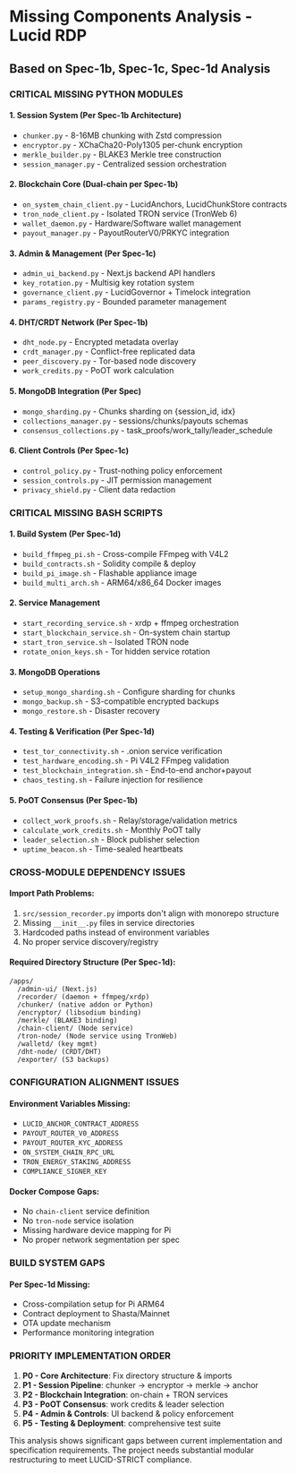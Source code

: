 # Missing Components Analysis - Lucid RDP

## Based on Spec-1b, Spec-1c, Spec-1d Analysis

### **CRITICAL MISSING PYTHON MODULES**

#### **1. Session System (Per Spec-1b Architecture)**
- `chunker.py` - 8-16MB chunking with Zstd compression
- `encryptor.py` - XChaCha20-Poly1305 per-chunk encryption  
- `merkle_builder.py` - BLAKE3 Merkle tree construction
- `session_manager.py` - Centralized session orchestration

#### **2. Blockchain Core (Dual-chain per Spec-1b)**
- `on_system_chain_client.py` - LucidAnchors, LucidChunkStore contracts
- `tron_node_client.py` - Isolated TRON service (TronWeb 6)
- `wallet_daemon.py` - Hardware/Software wallet management
- `payout_manager.py` - PayoutRouterV0/PRKYC integration

#### **3. Admin & Management (Per Spec-1c)**
- `admin_ui_backend.py` - Next.js backend API handlers
- `key_rotation.py` - Multisig key rotation system
- `governance_client.py` - LucidGovernor + Timelock integration
- `params_registry.py` - Bounded parameter management

#### **4. DHT/CRDT Network (Per Spec-1b)**
- `dht_node.py` - Encrypted metadata overlay
- `crdt_manager.py` - Conflict-free replicated data
- `peer_discovery.py` - Tor-based node discovery
- `work_credits.py` - PoOT work calculation

#### **5. MongoDB Integration (Per Spec)**
- `mongo_sharding.py` - Chunks sharding on {session_id, idx}
- `collections_manager.py` - sessions/chunks/payouts schemas
- `consensus_collections.py` - task_proofs/work_tally/leader_schedule

#### **6. Client Controls (Per Spec-1c)**
- `control_policy.py` - Trust-nothing policy enforcement
- `session_controls.py` - JIT permission management
- `privacy_shield.py` - Client data redaction

### **CRITICAL MISSING BASH SCRIPTS**

#### **1. Build System (Per Spec-1d)**
- `build_ffmpeg_pi.sh` - Cross-compile FFmpeg with V4L2
- `build_contracts.sh` - Solidity compile & deploy
- `build_pi_image.sh` - Flashable appliance image
- `build_multi_arch.sh` - ARM64/x86_64 Docker images

#### **2. Service Management**
- `start_recording_service.sh` - xrdp + ffmpeg orchestration
- `start_blockchain_service.sh` - On-system chain startup
- `start_tron_service.sh` - Isolated TRON node
- `rotate_onion_keys.sh` - Tor hidden service rotation

#### **3. MongoDB Operations**
- `setup_mongo_sharding.sh` - Configure sharding for chunks
- `mongo_backup.sh` - S3-compatible encrypted backups
- `mongo_restore.sh` - Disaster recovery

#### **4. Testing & Verification (Per Spec-1d)**
- `test_tor_connectivity.sh` - .onion service verification
- `test_hardware_encoding.sh` - Pi V4L2 FFmpeg validation
- `test_blockchain_integration.sh` - End-to-end anchor+payout
- `chaos_testing.sh` - Failure injection for resilience

#### **5. PoOT Consensus (Per Spec-1b)**
- `collect_work_proofs.sh` - Relay/storage/validation metrics
- `calculate_work_credits.sh` - Monthly PoOT tally
- `leader_selection.sh` - Block publisher selection
- `uptime_beacon.sh` - Time-sealed heartbeats

### **CROSS-MODULE DEPENDENCY ISSUES**

#### **Import Path Problems:**
1. `src/session_recorder.py` imports don't align with monorepo structure
2. Missing `__init__.py` files in service directories
3. Hardcoded paths instead of environment variables
4. No proper service discovery/registry

#### **Required Directory Structure (Per Spec-1d):**
```
/apps/
  /admin-ui/ (Next.js)
  /recorder/ (daemon + ffmpeg/xrdp)
  /chunker/ (native addon or Python)  
  /encryptor/ (libsodium binding)
  /merkle/ (BLAKE3 binding)
  /chain-client/ (Node service)
  /tron-node/ (Node service using TronWeb)
  /walletd/ (key mgmt)
  /dht-node/ (CRDT/DHT)
  /exporter/ (S3 backups)
```

### **CONFIGURATION ALIGNMENT ISSUES**

#### **Environment Variables Missing:**
- `LUCID_ANCHOR_CONTRACT_ADDRESS` 
- `PAYOUT_ROUTER_V0_ADDRESS`
- `PAYOUT_ROUTER_KYC_ADDRESS`
- `ON_SYSTEM_CHAIN_RPC_URL`
- `TRON_ENERGY_STAKING_ADDRESS`
- `COMPLIANCE_SIGNER_KEY`

#### **Docker Compose Gaps:**
- No `chain-client` service definition
- No `tron-node` service isolation
- Missing hardware device mapping for Pi
- No proper network segmentation per spec

### **BUILD SYSTEM GAPS**

#### **Per Spec-1d Missing:**
- Cross-compilation setup for Pi ARM64
- Contract deployment to Shasta/Mainnet
- OTA update mechanism
- Performance monitoring integration

### **PRIORITY IMPLEMENTATION ORDER**

1. **P0 - Core Architecture**: Fix directory structure & imports
2. **P1 - Session Pipeline**: chunker → encryptor → merkle → anchor
3. **P2 - Blockchain Integration**: on-chain + TRON services  
4. **P3 - PoOT Consensus**: work credits & leader selection
5. **P4 - Admin & Controls**: UI backend & policy enforcement
6. **P5 - Testing & Deployment**: comprehensive test suite

This analysis shows significant gaps between current implementation and specification requirements. The project needs substantial modular restructuring to meet LUCID-STRICT compliance.